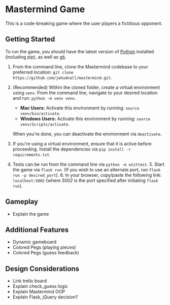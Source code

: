 # Mastermind Game

This is a code-breaking game where the user players a fictitious opponent.

## Getting Started

To run the game, you should have the latest version of [Python](https://www.python.org/downloads/) installed (including pip), as well as [git](https://git-scm.com/downloads).

1. From the command line, clone the Mastermind codebase to your preferred location: `git clone https://github.com/jwhudnall/mastermind.git`.
2. (Recommended) Within the cloned folder, create a virtual environment using `venv`. From the command line, navigate to your desired location and run: `python -m venv venv`.

   - **Mac Users:** Activate this environment by running: `source venv/bin/activate`.
   - **Windows Users:** Activate this environment by running: `source venv/Scripts/activate`.

   When you're done, you can deactivate the environment via `deactivate`.

3. If you're using a virtual environment, ensure that it is active before proceeding. Install the dependencies via `pip install -r requirements.txt`.
4. Tests can be run from the command line via `python -m unittest`. 5. Start the game via `flask run`. (If you wish to use an alternate port, run `flask run -p desired_port`). 6. In your browser, copy/paste the following link: `localhost:5002` (where _5002_ is the port specified after initiating `flask run`).

## Gameplay

- Explain the game

## Additional Features

- Dynamic gameboard
- Colored Pegs (playing pieces)
- Colored Pegs (guess feedback)

## Design Considerations

- Link trello board
- Explain check_guess logic
- Explain Mastermind OOP
- Explain Flask, jQuery decision?
